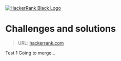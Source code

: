 <a href="https://www.hackerrank.com/">
  <img src="../assets/logo-black.svg?raw=true" alt="HackerRank Black Logo" />
</a>

# Challenges and solutions
> URL: [hackerrank.com](https://www.hackerrank.com/)

Test 1
Going to merge...
